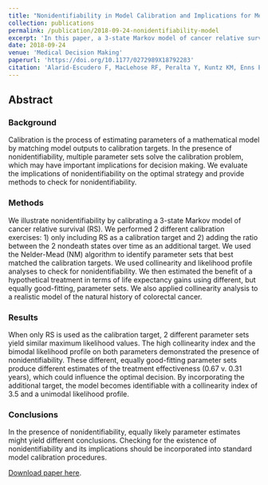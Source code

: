 ```yaml
---
title: "Nonidentifiability in Model Calibration and Implications for Medical Decision Making"
collection: publications
permalink: /publication/2018-09-24-nonidentifiability-model
excerpt: 'In this paper, a 3-state Markov model of cancer relative survival (RS) is used to evaluate the implications of nonidentifiability on the optimal strategy.'
date: 2018-09-24
venue: 'Medical Decision Making'
paperurl: 'https://doi.org/10.1177/0272989X18792283'
citation: 'Alarid-Escudero F, MacLehose RF, Peralta Y, Kuntz KM, Enns EA. Non-identifiability in model calibration and implications to medical decision making. Medical Decision Making, 2018;38(7):810-21. https://doi.org/10.1177/0272989X18792283'
---
```

## Abstract
### Background
Calibration is the process of estimating parameters of a mathematical model by matching model outputs to calibration targets. In the presence of nonidentifiability, multiple parameter sets solve the calibration problem, which may have important implications for decision making. We evaluate the implications of nonidentifiability on the optimal strategy and provide methods to check for nonidentifiability.

### Methods
We illustrate nonidentifiability by calibrating a 3-state Markov model of cancer relative survival (RS). We performed 2 different calibration exercises: 1) only including RS as a calibration target and 2) adding the ratio between the 2 nondeath states over time as an additional target. We used the Nelder-Mead (NM) algorithm to identify parameter sets that best matched the calibration targets. We used collinearity and likelihood profile analyses to check for nonidentifiability. We then estimated the benefit of a hypothetical treatment in terms of life expectancy gains using different, but equally good-fitting, parameter sets. We also applied collinearity analysis to a realistic model of the natural history of colorectal cancer.

### Results
When only RS is used as the calibration target, 2 different parameter sets yield similar maximum likelihood values. The high collinearity index and the bimodal likelihood profile on both parameters demonstrated the presence of nonidentifiability. These different, equally good-fitting parameter sets produce different estimates of the treatment effectiveness (0.67 v. 0.31 years), which could influence the optimal decision. By incorporating the additional target, the model becomes identifiable with a collinearity index of 3.5 and a unimodal likelihood profile.

### Conclusions 
In the presence of nonidentifiability, equally likely parameter estimates might yield different conclusions. Checking for the existence of nonidentifiability and its implications should be incorporated into standard model calibration procedures.

[Download paper here](https://doi.org/10.1177/0272989X18792283).
